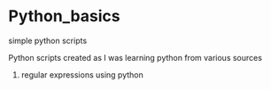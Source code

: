 # Python_basics
simple python scripts

Python scripts created as I was learning python from various sources

1. regular expressions using python
